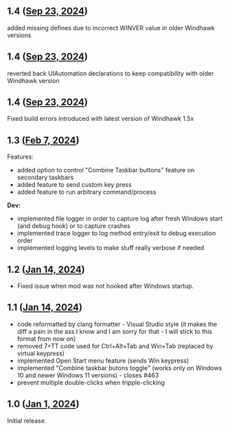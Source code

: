 ## 1.4 ([Sep 23, 2024](https://github.com/ramensoftware/windhawk-mods/blob/550795655e2bda5a5fdf4504372d4e850b0c772e/mods/taskbar-empty-space-clicks.wh.cpp))

added missing defines due to incorrect WINVER value in older Windhawk versions

## 1.4 ([Sep 23, 2024](https://github.com/ramensoftware/windhawk-mods/blob/4240b03f685d8824b74f625a24f254f52b348a16/mods/taskbar-empty-space-clicks.wh.cpp))

reverted back UIAutomation declarations to keep compatibility with older Windhawk version

## 1.4 ([Sep 23, 2024](https://github.com/ramensoftware/windhawk-mods/blob/118a963995dabbb6649b3d5e03779943d5a1f223/mods/taskbar-empty-space-clicks.wh.cpp))

Fixed build errors introduced with latest version of Windhawk 1.5x

## 1.3 ([Feb 7, 2024](https://github.com/ramensoftware/windhawk-mods/blob/7cf96eb29f7166f2587624eac5241b4eeb4a0016/mods/taskbar-empty-space-clicks.wh.cpp))

Features:
- added option to control "Combine Taskbar buttons" feature on secondary taskbars
- added feature to send custom key press
- added feature to run arbitrary command/process

**Dev:**
- implemented file logger in order to capture log after fresh Windows start (and debug hook) or to capture crashes
- implemented trace logger to log method entry/exit to debug execution order  
- implemented logging levels to make stuff really verbose if needed

## 1.2 ([Jan 14, 2024](https://github.com/ramensoftware/windhawk-mods/blob/a61b96c8ecb6a86ce4c3af434ab3bade823b67a2/mods/taskbar-empty-space-clicks.wh.cpp))

* Fixed issue when mod was not hooked after Windows startup.

## 1.1 ([Jan 14, 2024](https://github.com/ramensoftware/windhawk-mods/blob/cc8981928018153636f20dfdef7ac8dacf5571e5/mods/taskbar-empty-space-clicks.wh.cpp))

- code reformatted by clang formatter - Visual Studio style (it makes the diff a pain in the ass I know and I am sorry for that - I will stick to this format from now on)
- removed 7+TT code used for Ctrl+Alt+Tab and Win+Tab (replaced by virtual keypress)
- implemented Open Start menu feature (sends Win keypress)
- implemented "Combine taskbar butons toggle" (works only on Windows 10 and newer Windows 11 versions) - closes #463
- prevent multiple double-clicks when tripple-clicking

## 1.0 ([Jan 1, 2024](https://github.com/ramensoftware/windhawk-mods/blob/46472b5d13df20650591a0456fd464daab9552a2/mods/taskbar-empty-space-clicks.wh.cpp))

Initial release.
